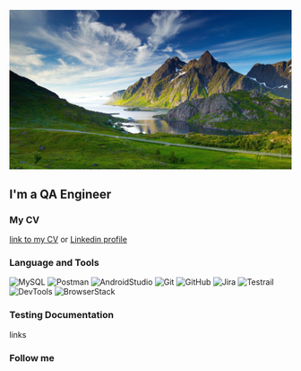 ![Header](https://github.com/DmitriiNasonov/DmitriiNasonov/blob/main/assets/mountain.png)

## I'm a QA Engineer

### My CV
[link to my CV](https://hh.ru/applicant/resumes/view?resume=d252f155ff0b72207d0039ed1f44434d6a4d70) or [Linkedin profile](https://www.linkedin.com/in/qa-dmitriinasonov/)

### Language and Tools
![MySQL](https://img.shields.io/badge/MySQL-000000?style=for-the-badge) 
![Postman](https://img.shields.io/badge/Postman-000000?style=for-the-badge&logo=Postman&logoColor=FF4500) 
![AndroidStudio](https://img.shields.io/badge/Android%20Studio-000000?style=for-the-badge&logo=Android%20Studio&logoColor=0000FF)
![Git](https://img.shields.io/badge/Git-000000?style=for-the-badge&logo=Git&logoColor=696969) 
![GitHub](https://img.shields.io/badge/GitHub-000000?style=for-the-badge&logo=GitHub&logoColor=696969)
![Jira](https://img.shields.io/badge/Jira-000000?style=for-the-badge&logo=Jira&logoColor=47C5FB)
![Testrail](https://img.shields.io/badge/Testrail-000000?style=for-the-badge&logo=Testrail&logoColor=47C5FB)
![DevTools](https://img.shields.io/badge/DevTools-000000?style=for-the-badge&logo=DevTools&logoColor=47C5FB)
![BrowserStack](https://img.shields.io/badge/BrowserStack-000000?style=for-the-badge&logo=BrowserStack&logoColor=47C5FB)

### Testing Documentation
links

### Follow me
